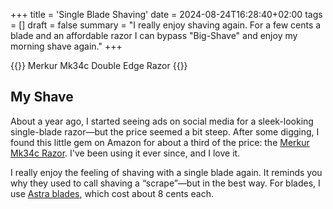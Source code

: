 +++
title = 'Single Blade Shaving'
date = 2024-08-24T16:28:40+02:00
tags = []
draft = false
summary = "I really enjoy shaving again. For a few cents a blade and an affordable razor I can bypass \"Big-Shave\" and enjoy my morning shave again."
+++

{{<lead>}}
Merkur Mk34c Double Edge Razor
{{</lead>}}

## My Shave

About a year ago, I started seeing ads on social media for a sleek-looking single-blade razor—but the price seemed a bit steep. After some digging, I found this little gem on Amazon for about a third of the price: the [Merkur Mk34c Razor](https://www.amazon.com/dp/B002A8JO1Q). I've been using it ever since, and I love it.

I really enjoy the feeling of shaving with a single blade again. It reminds you why they used to call shaving a “scrape”—but in the best way. For blades, I use [Astra blades](https://www.amazon.com/dp/B001QY8QXM), which cost about 8 cents each.
